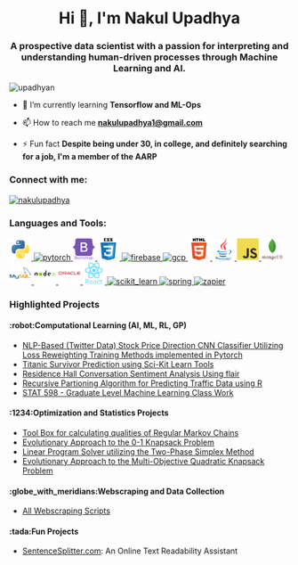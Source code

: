 <h1 align="center">Hi 👋, I'm Nakul Upadhya</h1>
<h3 align="center">A prospective data scientist with a passion for interpreting and understanding human-driven processes through Machine Learning and AI.</h3>

<p align="left"> <img src="https://komarev.com/ghpvc/?username=upadhyan&label=Profile%20views&color=0e75b6&style=flat" alt="upadhyan" /> </p>

- 🌱 I’m currently learning **Tensorflow and ML-Ops**

- 📫 How to reach me **nakulupadhya1@gmail.com**

- ⚡ Fun fact **Despite being under 30, in college, and definitely searching for a job, I'm a member of the AARP**

<h3 align="left">Connect with me:</h3>
<p align="left">
<a href="https://linkedin.com/in/nakulupadhya" target="blank"><img align="center" src="https://raw.githubusercontent.com/rahuldkjain/github-profile-readme-generator/master/src/images/icons/Social/linked-in-alt.svg" alt="nakulupadhya" height="30" width="40" /></a>
</p>


<h3 align="left">Languages and Tools:</h3>
<p align="left"> <a href="https://www.python.org" target="_blank"> <img src="https://raw.githubusercontent.com/devicons/devicon/master/icons/python/python-original.svg" alt="python" width="40" height="40"/> </a> <a href="https://pytorch.org/" target="_blank"> <img src="https://www.vectorlogo.zone/logos/pytorch/pytorch-icon.svg" alt="pytorch" width="40" height="40"/> </a><a href="https://getbootstrap.com" target="_blank"> <img src="https://raw.githubusercontent.com/devicons/devicon/master/icons/bootstrap/bootstrap-plain-wordmark.svg" alt="bootstrap" width="40" height="40"/> </a> <a href="https://www.w3schools.com/css/" target="_blank"> <img src="https://raw.githubusercontent.com/devicons/devicon/master/icons/css3/css3-original-wordmark.svg" alt="css3" width="40" height="40"/> </a> <a href="https://firebase.google.com/" target="_blank"> <img src="https://www.vectorlogo.zone/logos/firebase/firebase-icon.svg" alt="firebase" width="40" height="40"/> </a> <a href="https://cloud.google.com" target="_blank"> <img src="https://www.vectorlogo.zone/logos/google_cloud/google_cloud-icon.svg" alt="gcp" width="40" height="40"/> </a> <a href="https://www.w3.org/html/" target="_blank"> <img src="https://raw.githubusercontent.com/devicons/devicon/master/icons/html5/html5-original-wordmark.svg" alt="html5" width="40" height="40"/> </a> <a href="https://www.java.com" target="_blank"> <img src="https://raw.githubusercontent.com/devicons/devicon/master/icons/java/java-original.svg" alt="java" width="40" height="40"/> </a> <a href="https://developer.mozilla.org/en-US/docs/Web/JavaScript" target="_blank"> <img src="https://raw.githubusercontent.com/devicons/devicon/master/icons/javascript/javascript-original.svg" alt="javascript" width="40" height="40"/> </a> <a href="https://www.mongodb.com/" target="_blank"> <img src="https://raw.githubusercontent.com/devicons/devicon/master/icons/mongodb/mongodb-original-wordmark.svg" alt="mongodb" width="40" height="40"/> </a> <a href="https://www.mysql.com/" target="_blank"> <img src="https://raw.githubusercontent.com/devicons/devicon/master/icons/mysql/mysql-original-wordmark.svg" alt="mysql" width="40" height="40"/> </a> <a href="https://nodejs.org" target="_blank"> <img src="https://raw.githubusercontent.com/devicons/devicon/master/icons/nodejs/nodejs-original-wordmark.svg" alt="nodejs" width="40" height="40"/> </a> <a href="https://www.oracle.com/" target="_blank"> <img src="https://raw.githubusercontent.com/devicons/devicon/master/icons/oracle/oracle-original.svg" alt="oracle" width="40" height="40"/> </a>  <a href="https://reactjs.org/" target="_blank"> <img src="https://raw.githubusercontent.com/devicons/devicon/master/icons/react/react-original-wordmark.svg" alt="react" width="40" height="40"/> </a> <a href="https://scikit-learn.org/" target="_blank"> <img src="https://upload.wikimedia.org/wikipedia/commons/0/05/Scikit_learn_logo_small.svg" alt="scikit_learn" width="40" height="40"/> </a> <a href="https://spring.io/" target="_blank"> <img src="https://www.vectorlogo.zone/logos/springio/springio-icon.svg" alt="spring" width="40" height="40"/> </a> <a href="https://zapier.com" target="_blank"> <img src="https://www.vectorlogo.zone/logos/zapier/zapier-icon.svg" alt="zapier" width="40" height="40"/> </a> </p>

<h3 align="left">Highlighted Projects</h3>
<h4 align="left">:robot:Computational Learning (AI, ML, RL, GP)</h4>
<ul>
<li><a href = "https://github.com/upadhyan/Twitter-Stock-Prediction-Deep-Learning-L2RW"> NLP-Based (Twitter Data) Stock Price Direction CNN Classifier Utilizing Loss Reweighting Training Methods implemented in Pytorch</a></li>
  <li><a href = "https://github.com/upadhyan/Titanic-Kaggle-Competition">Titanic Survivor Prediction using Sci-Kit Learn Tools</a></li>
  <li><a href = "https://github.com/upadhyan/Tarkington-Conversational-Analysis">Residence Hall Conversation Sentiment Analysis Using flair</a></li>
  <li><a href = "https://github.com/upadhyan/Traffic-Machine-Learning"> Recursive Partioning Algorithm for Predicting Traffic Data using R</a> </li>
  <li><a href = "https://github.com/upadhyan/STAT-598-Work">STAT 598 - Graduate Level Machine Learning Class Work</a></li>
</ul>
<h4 align="left">:1234:Optimization and Statistics Projects</h4>
<ul>
  <li><a href = "https://github.com/upadhyan/Markov-Chain-Tools">Tool Box for calculating qualities of Regular Markov Chains</a></li>
  <li><a href = "https://github.com/upadhyan/genetic-simple-knapsack">Evolutionary Approach to the 0-1 Knapsack Problem</a></li>
  <li><a href ="https://github.com/upadhyan/Simplex-Solver"> Linear Program Solver utilizing the Two-Phase Simplex Method </a></li>
  <li><a href = "https://github.com/upadhyan/NaturalKnapsack">Evolutionary Approach to the Multi-Objective Quadratic Knapsack Problem</a></li>
</ul>
<h4 align="left">:globe_with_meridians:Webscraping and Data Collection</h4>
<ul>
  <li><a href = "https://github.com/upadhyan/web-scraping">All Webscraping Scripts</a></li>
</ul>
<h4 align = "left">:tada:Fun Projects</h4>
<ul>
  <li> <a href = "https://sentencesplitter.com/">SentenceSplitter.com</a>: An Online Text Readability Assistant 
</ul>

